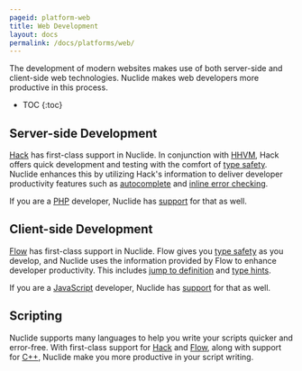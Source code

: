 ```yaml
---
pageid: platform-web
title: Web Development
layout: docs
permalink: /docs/platforms/web/
---
```


The development of modern websites makes use of both server-side and client-side web technologies.
Nuclide makes web developers more productive in this process.

* TOC
{:toc}

## Server-side Development

[Hack](/docs/languages/hack) has first-class support in Nuclide. In conjunction with
[HHVM](http://docs.hhvm.com), Hack offers quick development and testing with the comfort of
[type safety](https://docs.hhvm.com/hack/typechecker/introduction). Nuclide enhances this by
utilizing Hack's information to deliver developer productivity features such as
[autocomplete](/docs/languages/hack/#features__autocomplete) and
[inline error checking](/docs/languages/hack/#features__code-diagnostics).

If you are a [PHP](http://php.net) developer, Nuclide has
[support](/docs/languages/other/#php) for that as well.

## Client-side Development

[Flow](/docs/languages/flow) has first-class support in Nuclide. Flow gives you
[type safety](http://flowtype.org) as you develop, and Nuclide uses the information provided by
Flow to enhance developer productivity. This includes
[jump to definition](/docs/languages/flow/#jump-to-definition) and
[type hints](/docs/languages/flow/#type-hints).

If you are a [JavaScript](https://developer.mozilla.org/en-US/docs/Web/JavaScript) developer,
Nuclide has [support](/docs/languages/other/#javascript) for that as well.

## Scripting

Nuclide supports many languages to help you write your scripts quicker and error-free. With
first-class support for [Hack](/docs/languages/hack) and [Flow](/docs/languages/flow), along
with support for [C++](/docs/languages/cpp), Nuclide make you more productive in your script
writing.
